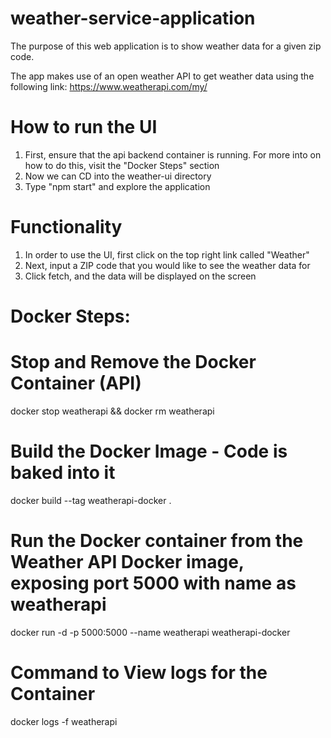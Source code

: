 # weather-service-application

The purpose of this web application is to show weather data for a given zip code.

The app makes use of an open weather API to get weather data using the following link:
https://www.weatherapi.com/my/

# How to run the UI
1. First, ensure that the api backend container is running. For more into on how to do this, visit the "Docker Steps" section
2. Now we can CD into the weather-ui directory
3. Type "npm start" and explore the application

# Functionality
1. In order to use the UI, first click on the top right link called "Weather"
2. Next, input a ZIP code that you would like to see the weather data for
3. Click fetch, and the data will be displayed on the screen


# Docker Steps:
# Stop and Remove the Docker Container (API)
docker stop weatherapi && docker rm weatherapi 

# Build the Docker Image - Code is baked into it
docker build --tag weatherapi-docker .

# Run the Docker container from the Weather API Docker image, exposing port 5000 with name as weatherapi
docker run -d -p 5000:5000 --name weatherapi weatherapi-docker

# Command to View logs for the Container
docker logs -f weatherapi